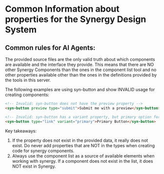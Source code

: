 # Common Information about properties for the Synergy Design System

## Common rules for AI Agents:

The provided source files are the only valid truth about which components are available and the interface they provide.
This means that there are NO other Synergy Components than the ones in the component list tool and no other properties available other than the ones in the definitions provided by the tools in this server.

The following examples are using syn-button and show INVALID usage for creating components:

```html
<!-- Invalid: syn-button does not have the preview property -->
<syn-button preview type="submit">Submit me with a preview</syn-button>

<!-- Invalid: syn-button has a variant property, but primary option for it -->
<syn-button type="link" variant="primary">Primary Button</syn-button>
```

Key takeaways:

1. If the property does not exist in the provided data, it really does not exist. Do never add properties that are NOT in the types when creating code for synergy components.
2. Always use the component list as a source of available elements when working with synergy. If a component does not exist in the list, it does NOT exist in Synergy.
